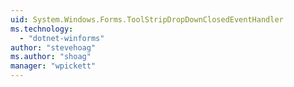 ```yaml
---
uid: System.Windows.Forms.ToolStripDropDownClosedEventHandler
ms.technology: 
  - "dotnet-winforms"
author: "stevehoag"
ms.author: "shoag"
manager: "wpickett"
---
```


